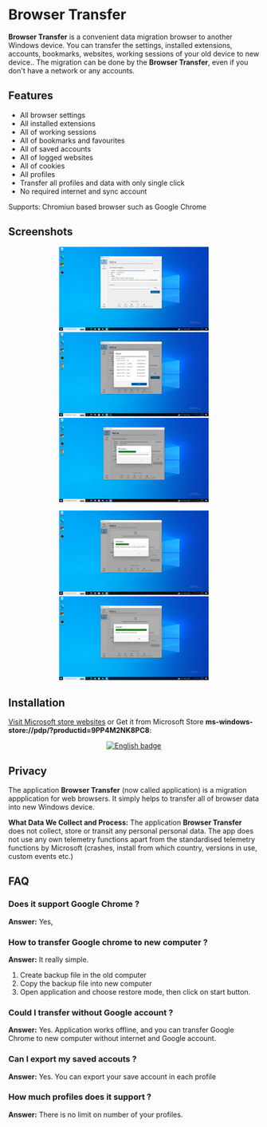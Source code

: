 # Browser Transfer
**Browser Transfer** is a convenient data migration browser to another Windows device. You can transfer the settings, installed extensions, accounts, bookmarks, websites, working sessions of your old device to new device..
The migration can be done by the **Browser Transfer**, even if you don't have a network or any accounts.

## Features
- All browser settings
- All installed extensions
- All of working sessions
- All of bookmarks and favourites
- All of saved accounts
- All of logged websites
- All of cookies
- All profiles
- Transfer all profiles and data with only single click
- No required internet and sync account

Supports:
Chromiun based browser such as Google Chrome

## Screenshots
<p align="center">
<img src="Screenshot/1.PNG" alt="Browser Transfer White Theme" width="300" /> 
<img src="Screenshot/2.PNG" alt="Browser Transfer White Theme" width="300" /> 
<img src="Screenshot/3.PNG" alt="Browser Transfer White Theme" width="300" /> 
</p>
<p align="center">
 <img src="Screenshot/4.PNG" alt=" Browser Transfer Black Theme" width="300" />
 <img src="Screenshot/5.PNG" alt=" Browser Transfer Black Theme" width="300" />
</p>

## Installation

[Visit Microsoft store websites](https://www.microsoft.com/store/apps/9PP4M2NK8PC8) or Get it from Microsoft Store **ms-windows-store://pdp/?productid=9PP4M2NK8PC8**:
<p align="center">
	<a href="ms-windows-store://pdp/?productid=9PG6WJGP511T"><img src='https://developer.microsoft.com/store/badges/images/English_get-it-from-MS.png' alt='English badge' width="150" /></a>
</p>


## Privacy

The application **Browser Transfer** (now called application) is a migration appplication for web browsers. It simply helps to transfer all of browser data into new Windows device.

**What Data We Collect and Process:** The application **Browser Transfer** does not collect, store or transit any personal personal data.
The app does not use any own telemetry functions apart from the standardised telemetry functions by Microsoft (crashes, install from which country, versions in use, custom events etc.)

## FAQ 
### Does it support Google Chrome ?
**Answer:** Yes, 

### How to transfer Google chrome to new computer ?
**Answer:** It really simple. 
1. Create backup file in the old computer
2. Copy the backup file into new computer
3. Open application and choose restore mode, then click on start button. 

### Could I transfer without Google account ?
**Answer:** Yes. Application works offline, and you can transfer Google Chrome to new computer without internet and Google account.

### Can I export my saved accouts ?
**Answer:** Yes. You can export your save account in each profile

### How much profiles does it support ?
**Answer:** There is no limit on number of your profiles. 
